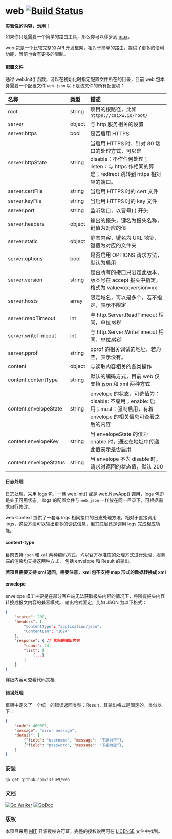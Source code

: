 web [![Build Status](https://travis-ci.org/issue9/web.svg?branch=master)](https://travis-ci.org/issue9/web)
======

**实验性的内容，勿用！**

如果你只是需要一个简单的路由工具，那么你可以移步到 [mux](https://github.com/issue9/mux)。

web 包是一个比较完整的 API 开发框架，相对于简单的路由，提供了更多的便利功能，当前也会有更多的限制。


#### 配置文件

通过 web.Init() 函数，可以在初始化时指定配置文件所在的目录，目前 web 包本身需要一个配置文件 `web.json`
以下是该文件的所有配置项：

| 名称                   | 类型   | 描述
|:-----------------------|:-------|:-----
| root                   | string | 项目的根路径，比如 `https://caixw.io/root/`
| server                 | object | 与 http 服务相关的设置
| server.https           | bool   | 是否启用 HTTPS
| server.httpState       | string | 当启用 HTTPS 时，针对 80 端口的处理方式，可以是 disable：不作任何处理；listen：与 https 作相同的算是；redirect 跳转到 https 相对应的端口。
| server.certFile        | string | 当启用 HTTPS 时的 cert 文件
| server.keyFile         | string | 当启用 HTTPS 时的 key 文件
| server.port            | string | 监听端口，以冒号(:) 开头
| server.headers         | object | 输出的报头，键名为报头名称，键值为对应的值
| server.static          | object | 静态内容，键名为 URL 地址，键值为对应的文件夹
| server.options         | bool   | 是否启用 OPTIONS 请求方法，默认为启用
| server.version         | string | 是否所有的接口只限定此版本，版本号在 accept 报头中指定，格式为 value=xx;version=xx
| server.hosts           | array  | 限定域名，可以是多个，若不指定，表示不限定
| server.readTimeout     | int    | 与 http.Server.ReadTimeout 相同，单位*纳秒*
| server.writeTimeout    | int    | 与 http.Server.WriteTimeout 相同，单位*纳秒*
| server.pprof           | string | pprof 的相关调试的地址，若为空，表示没有。
| content                | object | 与读取内容相关的各类操作
| content.contentType    | string | 默认的编码方式，目前 web 仅支持 json 和 xml 两种方式
| content.envelopeState  | string | envelope 的状态，可选值为： disable: 不雇用；enable: 启用；must：强制启用，有着 envelope 的相关信息可查看之后的内容
| content.envelopeKey    | string | 当 envelopeState 的值为 enable 时，通过在地址中传递此值表示是否启用
| content.envelopeStatus | string | 当 envelope 不为 disable 时，请求时返回的状态值，默认 200



#### 日志处理

日志处理，采用 [logs](https://github.com/issue9/logs) 包，一旦 web.Init() 或是 web.NewApp() 调用，logs 包即是处于可用状态。
logs 的配置文件与 `web.json` 一样放在同一目录下，可根据需求自行修改。

web.Context 提供了一套与 logs 相同接口的日志处理方法，相对于直接调用 logs，这些方法可以输出更多的调试信息，但其底层还是调用
logs 完成相应功能。


#### content-type

目前支持 `json` 和 `xml` 两种编码方式，均以官方标准库的处理方式进行处理，服务端的渲染均支持这两种方式，
包括 envelope  和 Result 的输出。

**若项目需要支持 xml 返回，需要注意，xml 包不支持 map 形式的数据转换成 xml**

#### envelope

envelope 模工主要是在部分客户端无法获取报头内容的情况下，将所有报头内容转换成报文内容的兼容模式。
输出格式固定，比如 JSON 为以下格式：
```json
{
    "statue": 200,
    "headers": [
        "ContentType": "application/json",
        "ContentLen": "1024"
    ],
    "response": { // 实际的输出内容
        "count": 24,
        "list": [
            {...}
        ]
    }
}
```
详细内容可查看代码文档



#### 错误处理

框架中定义了一个统一的错误返回类型：Result，其输出格式是固定的，类似以下：
```json
{
    "code": 400001,
    "message": "error message",
    "detail": [
        {"field": "username", "message": "不能为空"},
        {"field": "password", "message": "不能为空"},
    ]
}
```


### 安装

```shell
go get github.com/issue9/web
```


### 文档

[![Go Walker](https://gowalker.org/api/v1/badge)](http://gowalker.org/github.com/issue9/web)
[![GoDoc](https://godoc.org/github.com/issue9/web?status.svg)](https://godoc.org/github.com/issue9/web)


### 版权

本项目采用 [MIT](https://opensource.org/licenses/MIT) 开源授权许可证，完整的授权说明可在 [LICENSE](LICENSE) 文件中找到。
